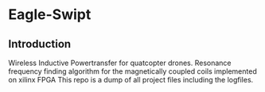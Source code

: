 # Eagle-Swipt
## Introduction
Wireless Inductive Powertransfer for quatcopter drones. 
Resonance frequency finding algorithm for the magnetically coupled coils implemented on xilinx FPGA
This repo is a dump of all project files including the logfiles. 
